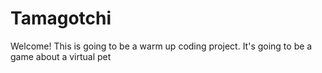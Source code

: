 # Tamagotchi
Welcome!
This is going to be a warm up coding project.
It's going to be a game about a virtual pet
